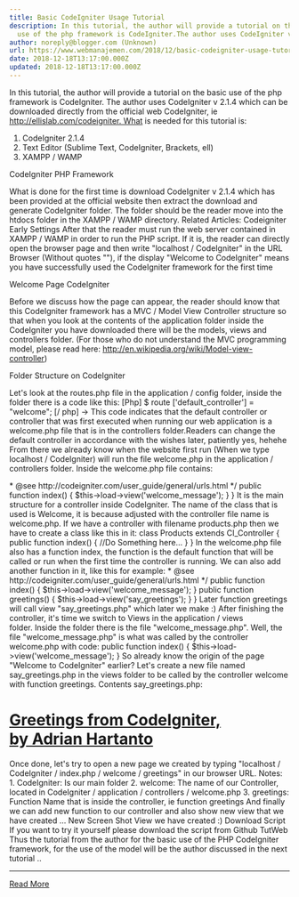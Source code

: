 ```yaml
---
title: Basic CodeIgniter Usage Tutorial
description: In this tutorial, the author will provide a tutorial on the basic
  use of the php framework is CodeIgniter.The author uses CodeIgniter v
author: noreply@blogger.com (Unknown)
url: https://www.webmanajemen.com/2018/12/basic-codeigniter-usage-tutorial.html
date: 2018-12-18T13:17:00.000Z
updated: 2018-12-18T13:17:00.000Z
---
```


In this tutorial, the author will provide a tutorial on the basic use of the php framework is CodeIgniter. The author uses CodeIgniter v 2.1.4 which can be downloaded directly from the official web CodeIgniter, ie http://ellislab.com/codeigniter. What is needed for this tutorial is:
1. CodeIgniter 2.1.4
2. Text Editor (Sublime Text, CodeIgniter, Brackets, ell)
3. XAMPP / WAMP

CodeIgniter PHP Framework

What is done for the first time is download CodeIgniter v 2.1.4 which has been provided at the official website then extract the download and generate CodeIgniter folder. The folder should be the reader move into the htdocs folder in the XAMPP / WAMP directory.
Related Articles: Codeigniter Early Settings
After that the reader must run the web server contained in XAMPP / WAMP in order to run the PHP script. If it is, the reader can directly open the browser page and then write "localhost / CodeIgniter" in the URL Browser (Without quotes ""), if the display "Welcome to CodeIgniter" means you have successfully used the CodeIgniter framework for the first time

Welcome Page CodeIgniter



Before we discuss how the page can appear, the reader should know that this CodeIgniter framework has a MVC / Model View Controller structure so that when you look at the contents of the application folder inside the CodeIgniter you have downloaded there will be the models, views and controllers folder. (For those who do not understand the MVC programming model, please read here: http://en.wikipedia.org/wiki/Model-view-controller)

Folder Structure on CodeIgniter

Let's look at the routes.php file in the application / config folder, inside the folder there is a code like this:
[Php] $ route ['default_controller'] = "welcome"; [/ php]
-> This code indicates that the default controller or controller that was first executed when running our web application is a welcome.php file that is in the controllers folder.Readers can change the default controller in accordance with the wishes later, patiently yes, hehehe
From there we already know when the website first run (When we type localhost / CodeIgniter) will run the file welcome.php in the application / controllers folder. Inside the welcome.php file contains:

<?php if ( ! defined('BASEPATH')) exit('No direct script access allowed'); class Welcome extends CI_Controller { /** * Index Page for this controller. * * Maps to the following URL * http://example.com/index.php/welcome * - or - * http://example.com/index.php/welcome/index * - or - * Since this controller is set as the default controller in * config/routes.php, it's displayed at http://example.com/ * * So any other public methods not prefixed with an underscore will * map to /index.php/welcome/<method_name> * @see http://codeigniter.com/user_guide/general/urls.html */ public function index() { $this->load->view('welcome_message'); } } 


It is the main structure for a controller inside CodeIgniter. The name of the class that is used is Welcome, it is because adjusted with the controller file name is welcome.php. If we have a controller with filename products.php then we have to create a class like this in it:

class Products extends CI_Controller { public function index() { //Do Something here... } } 


In the welcome.php file also has a function index, the function is the default function that will be called or run when the first time the controller is running. We can also add another function in it, like this for example:

<?php if ( ! defined('BASEPATH')) exit('No direct script access allowed'); class Welcome extends CI_Controller { /** * Index Page for this controller. * * Maps to the following URL * http://example.com/index.php/welcome * - or - * http://example.com/index.php/welcome/index * - or - * Since this controller is set as the default controller in * config/routes.php, it's displayed at http://example.com/ * * So any other public methods not prefixed with an underscore will * map to /index.php/welcome/<method_name> * @see http://codeigniter.com/user_guide/general/urls.html */ public function index() { $this->load->view('welcome_message'); } public function greetings() { $this->load->view('say_greetings'); } } 


Later function greetings will call view "say_greetings.php" which later we make :)
After finishing the controller, it's time we switch to Views in the application / views folder. Inside the folder there is the file "welcome_message.php". Well, the file "welcome_message.php" is what was called by the controller welcome.php with code:

public function index() { $this->load->view('welcome_message'); } 


So already know the origin of the page "Welcome to CodeIgniter" earlier?
Let's create a new file named say_greetings.php in the views folder to be called by the controller welcome with function greetings.
Contents say_greetings.php:

<html> <head> <title>Belajar CodeIgniter</title> </head> <body> <a href="http://www.adrianhartanto.com"> <h1> Greetings from CodeIgniter, <br /> by Adrian Hartanto </h1> </a> </body> </html> 


Once done, let's try to open a new page we created by typing "localhost / CodeIgniter / index.php / welcome / greetings" in our browser URL.
Notes:
1. CodeIgniter: Is our main folder
2. welcome: The name of our Controller, located in CodeIgniter / application / controllers / welcome.php
3. greetings: Function Name that is inside the controller, ie function greetings
And finally we can add new function to our controller and also show new view that we have created ...

New Screen Shot View we have created :)

Download Script
If you want to try it yourself please download the script from Github TutWeb
Thus the tutorial from the author for the basic use of the PHP CodeIgniter framework, for the use of the model will be the author discussed in the next tutorial ..<hr/> <a href="https://www.webmanajemen.com/2018/12/basic-codeigniter-usage-tutorial.html" rel="follow" class="button" id="read-more">Read More</a>